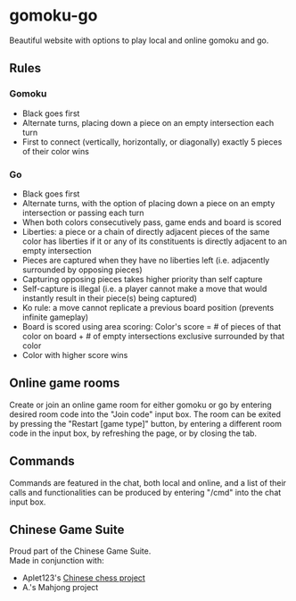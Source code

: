 # gomoku-go

Beautiful website with options to play local and online gomoku and go.

## Rules
### Gomoku
* Black goes first
* Alternate turns, placing down a piece on an empty intersection each turn
* First to connect (vertically, horizontally, or diagonally) exactly 5 pieces of their color wins
### Go
* Black goes first
* Alternate turns, with the option of placing down a piece on an empty intersection or passing each turn
* When both colors consecutively pass, game ends and board is scored
* Liberties: a piece or a chain of directly adjacent pieces of the same color has liberties if it or any of its constituents is directly adjacent to an empty intersection
* Pieces are captured when they have no liberties left (i.e. adjacently surrounded by opposing pieces)
* Capturing opposing pieces takes higher priority than self capture
* Self-capture is illegal (i.e. a player cannot make a move that would instantly result in their piece(s) being captured)
* Ko rule: a move cannot replicate a previous board position (prevents infinite gameplay)
* Board is scored using area scoring: Color's score = # of pieces of that color on board + # of empty intersections exclusive surrounded by that color
* Color with higher score wins

## Online game rooms
Create or join an online game room for either gomoku or go by entering desired room code into the "Join code" input box.
The room can be exited by pressing the "Restart [game type]" button, by entering a different room code in the input box, by refreshing the page, or by closing the tab.

## Commands
Commands are featured in the chat, both local and online, and a list of their calls and functionalities can be produced by entering "/cmd" into the chat input box.

## Chinese Game Suite
Proud part of the Chinese Game Suite.  
Made in conjunction with:  
* Aplet123's [Chinese chess project](https://github.com/Aplet123/chinese-chess)  
* A.'s Mahjong project
